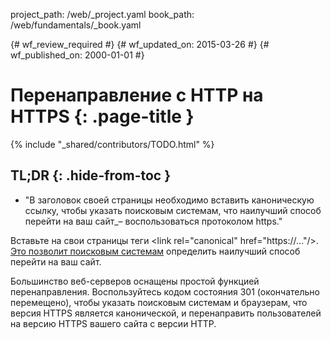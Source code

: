 project_path: /web/_project.yaml
book_path: /web/fundamentals/_book.yaml

{# wf_review_required #}
{# wf_updated_on: 2015-03-26 #}
{# wf_published_on: 2000-01-01 #}

# Перенаправление с HTTP на HTTPS {: .page-title }

{% include "_shared/contributors/TODO.html" %}



## TL;DR {: .hide-from-toc }
- "В заголовок своей страницы необходимо вставить каноническую ссылку, чтобы указать поисковым системам, что наилучший способ перейти на ваш сайт\_– воспользоваться протоколом https."


Вставьте на свои страницы теги &lt;link rel="canonical" href="https://…"/&gt;. [Это 
позволит поисковым системам](https://support.google.com/webmasters/answer/139066?hl=en) 
определить наилучший способ перейти на ваш сайт.

Большинство веб-серверов оснащены простой функцией перенаправления. Воспользуйтесь кодом состояния 301 (окончательно перемещено), 
чтобы указать поисковым системам и браузерам, что версия HTTPS является канонической, и перенаправить пользователей на версию HTTPS вашего сайта с версии HTTP.

